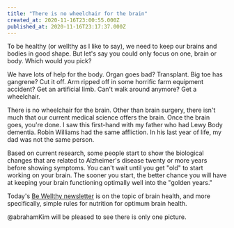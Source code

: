 ```yaml
---
title: "There is no wheelchair for the brain"
created_at: 2020-11-16T23:00:55.000Z
published_at: 2020-11-16T23:17:37.000Z
---
```

To be healthy (or wellthy as I like to say), we need to keep our brains and bodies in good shape. But let's say you could only focus on one, brain or body. Which would you pick?

We have lots of help for the body. Organ goes bad? Transplant. Big toe has gangrene? Cut it off. Arm ripped off in some horrific farm equipment accident? Get an artificial limb. Can't walk around anymore? Get a wheelchair.

There is no wheelchair for the brain. Other than brain surgery, there isn't much that our current medical science offers the brain. Once the brain goes, you're done. I saw this first-hand with my father who had Lewy Body dementia. Robin Williams had the same affliction. In his last year of life, my dad was not the same person. 

Based on current research, some people start to show the biological changes that are related to Alzheimer's disease twenty or more years before showing symptoms. You can't wait until you get "old" to start working on your brain. The sooner you start, the better chance you will have at keeping your brain functioning optimally well into the "golden years."

Today's [Be Wellthy newsletter](https://bewellthy.substack.com/p/simple-food-rules-for-optimum-brain) is on the topic of brain health, and more specifically, simple rules for nutrition for optimum brain health. 

@abrahamKim will be pleased to see there is only one picture.

